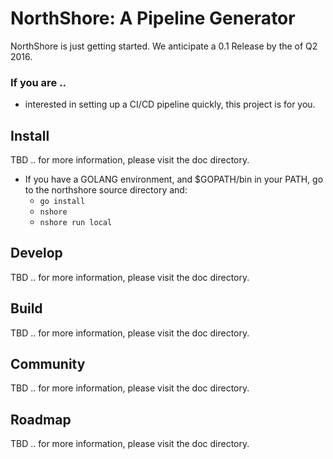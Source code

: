 # NorthShore: A Pipeline Generator

NorthShore is just getting started. We anticipate a 0.1 Release by the of Q2 2016.

### If you are ..
* interested in setting up a CI/CD pipeline quickly, this project is for you.

## Install
TBD .. for more information, please visit the doc directory.
* If you have a GOLANG environment, and $GOPATH/bin in your PATH, go to the northshore source directory and:
  * `go install`
  * `nshore`
  * `nshore run local`

## Develop
TBD .. for more information, please visit the doc directory.

## Build
TBD .. for more information, please visit the doc directory.

## Community
TBD .. for more information, please visit the doc directory.

## Roadmap
TBD .. for more information, please visit the doc directory.
